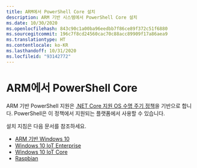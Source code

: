 ```yaml
---
title: ARM에서 PowerShell Core 설치
description: ARM 기반 시스템에서 PowerShell Core 설치
ms.date: 10/30/2020
ms.openlocfilehash: 843c90c1a00ba96eedbb7f86ce89f372c51f6880
ms.sourcegitcommit: 196c7f8cd24560cac70c88acc89909f17a86aea9
ms.translationtype: HT
ms.contentlocale: ko-KR
ms.lasthandoff: 10/31/2020
ms.locfileid: "93142772"
---
```

# <a name="powershell-core-on-arm"></a>ARM에서 PowerShell Core

ARM 기반 PowerShell 지원은 [.NET Core 지원 OS 수명 주기 정책](https://github.com/dotnet/core/blob/master/release-notes/3.1/3.1-supported-os.md)을 기반으로 합니다.
PowerShell은 이 정책에서 지원되는 플랫폼에서 사용할 수 있습니다.

설치 지침은 다음 문서를 참조하세요.

- [ARM 기반 Windows 10](installing-powershell-core-on-windows.md#installing-the-zip-package)
- [Windows 10 IoT Enterprise](installing-powershell-core-on-windows.md#deploying-on-windows-10-iot-enterprise)
- [Windows 10 IoT Core](installing-powershell-core-on-windows.md#deploying-on-windows-10-iot-core)
- [Raspbian](installing-powershell-core-on-linux.md#raspbian)
